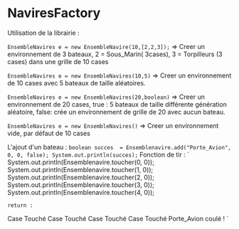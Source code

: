 # NaviresFactory


Utilisation de la librairie :


`EnsembleNavires e = new EnsembleNavire(10,[2,2,3]);` => Creer un environnement de 3 bateaux, 2 = Sous_Marin( 3cases), 3 = Torpilleurs (3 cases) dans une grille de 10 cases

`EnsembleNavires e = new EnsembleNavires(10,5)` => Creer un environnement  de 10 cases avec 5 bateaux de taille aléatoires.

`EnsembleNavires e = new EnsembleNavires(20,boolean)` => Creer un environnement de 20 cases,
true : 5 bateaux de taille différente génération aléatoire, 
false: crée un environnement de grille de 20 avec aucun bateau.

`EnsembleNavires e = new EnsembleNavires()` => Creer un environnement vide, par défaut de 10 cases

L'ajout d'un bateau :
`
boolean succes  = Ensemblenavire.add("Porte_Avion", 0, 0, false);
		System.out.println(succes);
 `
Fonction de tir : 
`
    System.out.println(Ensemblenavire.toucher(0, 0));
		System.out.println(Ensemblenavire.toucher(1, 0));
		System.out.println(Ensemblenavire.toucher(2, 0));
		System.out.println(Ensemblenavire.toucher(3, 0));
		System.out.println(Ensemblenavire.toucher(4, 0));
    
    return : 
Case Touché
Case Touché
Case Touché
Case Touché
Porte_Avion coulé !
`

    

